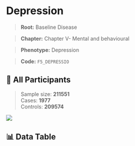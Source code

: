 # Depression

> **Root:** Baseline Disease  

> **Chapter:** Chapter V- Mental and behavioural  

> **Phenotype:** Depression  

> **Code:** `F5_DEPRESSIO`

## 🧪 All Participants  
> Sample size: **211551**  
> Cases: **1977**  
> Controls: **209574**
<img src="/Sensitive/Figures/ALL/Baseline/F5_DEPRESSIO.png"/>

## 📊 Data Table
<CsvTableMRF src="/Sensitive/Data/ALL/Baseline/LG_F5_DEPRESSIO.csv"/>


